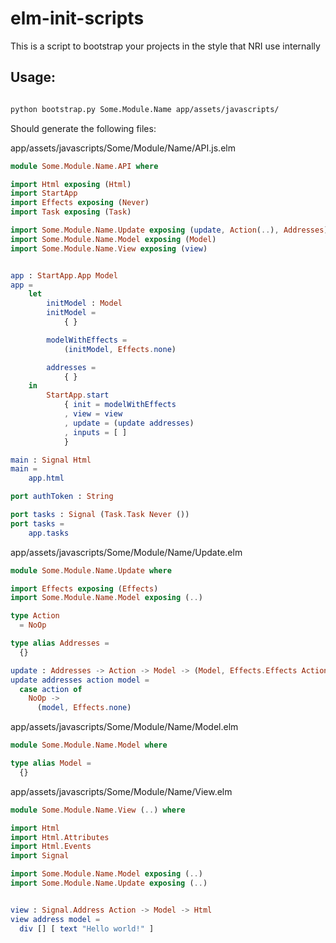 # elm-init-scripts


This is a script to bootstrap your projects in the style that NRI use internally

## Usage:

```bash

python bootstrap.py Some.Module.Name app/assets/javascripts/

```

Should generate the following files:

app/assets/javascripts/Some/Module/Name/API.js.elm
```elm
module Some.Module.Name.API where

import Html exposing (Html)
import StartApp
import Effects exposing (Never)
import Task exposing (Task)

import Some.Module.Name.Update exposing (update, Action(..), Addresses)
import Some.Module.Name.Model exposing (Model)
import Some.Module.Name.View exposing (view)


app : StartApp.App Model
app =
    let
        initModel : Model
        initModel =
            { }

        modelWithEffects =
            (initModel, Effects.none)

        addresses =
            { }
    in
        StartApp.start
            { init = modelWithEffects
            , view = view
            , update = (update addresses)
            , inputs = [ ]
            }

main : Signal Html
main =
    app.html

port authToken : String

port tasks : Signal (Task.Task Never ())
port tasks =
    app.tasks

```
app/assets/javascripts/Some/Module/Name/Update.elm
```elm
module Some.Module.Name.Update where

import Effects exposing (Effects)
import Some.Module.Name.Model exposing (..)

type Action
  = NoOp

type alias Addresses =
  {}

update : Addresses -> Action -> Model -> (Model, Effects.Effects Action)
update addresses action model =
  case action of
    NoOp ->
      (model, Effects.none)
```
app/assets/javascripts/Some/Module/Name/Model.elm
```elm
module Some.Module.Name.Model where

type alias Model =
  {}
```
app/assets/javascripts/Some/Module/Name/View.elm
```elm
module Some.Module.Name.View (..) where

import Html
import Html.Attributes
import Html.Events
import Signal

import Some.Module.Name.Model exposing (..)
import Some.Module.Name.Update exposing (..)


view : Signal.Address Action -> Model -> Html
view address model =
  div [] [ text "Hello world!" ]


```
